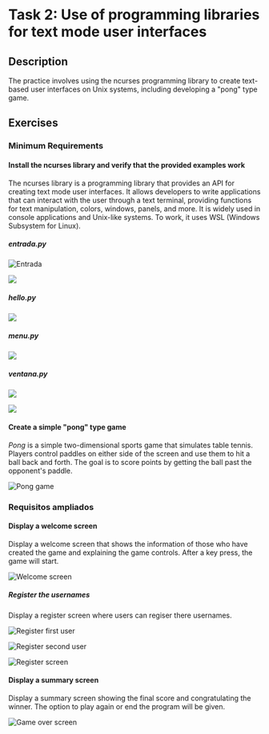 # Task 2: Use of programming libraries for text mode user interfaces

## Description
The practice involves using the ncurses programming library to create text-based user interfaces on Unix systems, including developing a "pong" type game.

## Exercises

### Minimum Requirements

#### Install the ncurses library and verify that the provided examples work
The ncurses library is a programming library that provides an API for creating text mode user interfaces. It allows developers to write applications that can interact with the user through a text terminal, providing functions for text manipulation, colors, windows, panels, and more. It is widely used in console applications and Unix-like systems. To work, it uses WSL (Windows Subsystem for Linux).

##### *entrada.py*

![Entrada](/img/Tasks/Task-2/entrada1.png)


![](/img/Tasks/Task-2/entrada1.png)

##### *hello.py*

![](/img/Tasks/Task-2/hello.png)

##### *menu.py*
![](/img/Tasks/Task-2/menu.png)

##### *ventana.py*

![](/img/Tasks/Task-2/ventana1.png)


![](/img/Tasks/Task-2/ventana2.png)


#### Create a simple "pong" type game
_Pong_ is a simple two-dimensional sports game that simulates table tennis. Players control paddles on either side of the screen and use them to hit a ball back and forth. The goal is to score points by getting the ball past the opponent's paddle.

![Pong game](/img/Tasks/Task-2/pong_game.png)

### Requisitos ampliados

#### Display a welcome screen
Display a welcome screen that shows the information of those who have created the game and explaining the game controls. After a key press, the game will start.

![Welcome screen](/img/Tasks/Task-2/pong_welcome.png)

##### Register the usernames
Display a register screen where users can regiser there usernames.

![Register first user](/img/Tasks/Task-2/pong_user1.png)


![Register second user](/img/Tasks/Task-2/pong_user2.png)


![Register screen](/img/Tasks/Task-2/pong_register.png)

#### Display a summary screen
Display a summary screen showing the final score and congratulating the winner. The option to play again or end the program will be given.

![Game over screen](/img/Tasks/Task-2/pong_gameover.png)
